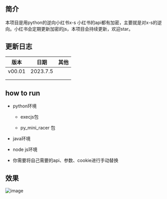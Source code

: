 ## 简介

本项目是用python的逆向小红书x-s
小红书的api都有加密，主要就是对x-s的逆向。小红书会定期更新加密的js，本项目会持续更新，欢迎star。

## 更新日志

| 版本  | 日期  | 其他  |
| --- | --- | --- |
| v00.01 | 2023.7.5 |     |
|     |     |     |
|     |     |     |

## how to run

- python环境
  
  - execjs包
    
  - py_mini_racer 包
    
- java环境
  
- node js环境
  
- 你需要将自己需要的api、参数、cookie进行手动替换
  

## 效果
![image](https://github.com/wang-zhiyang/xhscrawl/assets/55040284/45c9d9cb-4017-4c47-81a5-2e896ca65ed7)

